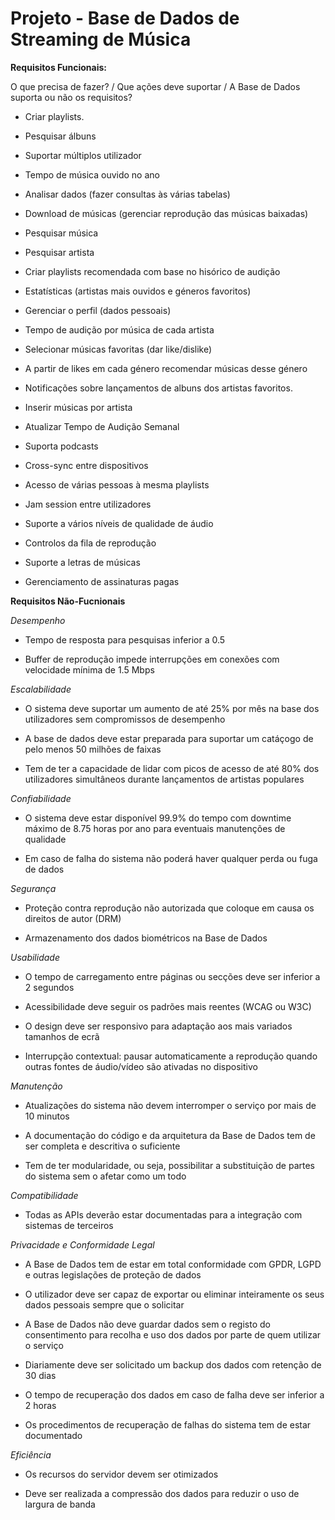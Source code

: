 # Projeto - Base de Dados de Streaming de Música

**Requisitos Funcionais:**

O que precisa de fazer? / Que ações deve suportar / A Base de Dados suporta ou não os requisitos?

- Criar playlists.

- Pesquisar álbuns

- Suportar múltiplos utilizador

- Tempo de música ouvido no ano

- Analisar dados (fazer consultas às várias tabelas)

- Download de músicas (gerenciar reprodução das músicas baixadas)

- Pesquisar música

- Pesquisar artista

- Criar playlists recomendada com base no hisórico de audição

- Estatísticas (artistas mais ouvidos e géneros favoritos)

- Gerenciar o perfil (dados pessoais)

- Tempo de audição por música de cada artista

- Selecionar músicas favoritas (dar like/dislike)

- A partir de likes em cada género recomendar músicas desse género

- Notificações sobre lançamentos de albuns dos artistas favoritos.

- Inserir músicas por artista

- Atualizar Tempo de Audição Semanal

- Suporta podcasts

- Cross-sync entre dispositivos

- Acesso de várias pessoas à mesma playlists

- Jam session entre utilizadores

- Suporte a vários níveis de qualidade de áudio

- Controlos da fila de reprodução

- Suporte a letras de músicas

- Gerenciamento de assinaturas pagas

**Requisitos Não-Fucnionais**

_Desempenho_

- Tempo de resposta para pesquisas inferior a 0.5

- Buffer de reprodução impede interrupções em conexões com velocidade mínima de 1.5 Mbps

_Escalabilidade_

- O sistema deve suportar um aumento de até 25% por mês na base dos utilizadores sem compromissos de desempenho

- A base de dados deve estar preparada para suportar um catáçogo de pelo menos 50 milhões de faixas

- Tem de ter a capacidade de lidar com picos de acesso de até 80% dos utilizadores simultâneos durante lançamentos de artistas populares

_Confiabilidade_

- O sistema deve estar disponível 99.9% do tempo com downtime máximo de 8.75 horas por ano para eventuais manutenções de qualidade

- Em caso de falha do sistema não poderá haver qualquer perda ou fuga de dados

_Segurança_

- Proteção contra reprodução não autorizada que coloque em causa os direitos de autor (DRM)

- Armazenamento dos dados biométricos na Base de Dados

_Usabilidade_

- O tempo de carregamento entre páginas ou secções deve ser inferior a 2 segundos

- Acessibilidade deve seguir os padrões mais reentes (WCAG ou W3C)

- O design deve ser responsivo para adaptação aos mais variados tamanhos de ecrã

- Interrupção contextual: pausar automaticamente a reprodução quando outras fontes de áudio/vídeo são ativadas no dispositivo

_Manutenção_

- Atualizações do sistema não devem interromper o serviço por mais de 10 minutos

- A documentação do código e da arquitetura da Base de Dados tem de ser completa e descritiva o suficiente

- Tem de ter modularidade, ou seja, possibilitar a substituição de partes do sistema sem o afetar como um todo

_Compatibilidade_

- Todas as APIs deverão estar documentadas para a integração com sistemas de terceiros

_Privacidade e Conformidade Legal_

- A Base de Dados tem de estar em total conformidade com GPDR, LGPD e outras legislações de proteção de dados

- O utilizador deve ser capaz de exportar ou eliminar inteiramente os seus dados pessoais sempre que o solicitar

- A Base de Dados não deve guardar dados sem o registo do consentimento para recolha e uso dos dados por parte de quem utilizar o serviço

- Diariamente deve ser solicitado um backup dos dados com retenção de 30 dias

- O tempo de recuperação dos dados em caso de falha deve ser inferior a 2 horas

- Os procedimentos de recuperação de falhas do sistema tem de estar documentado

_Eficiência_

- Os recursos do servidor devem ser otimizados

- Deve ser realizada a compressão dos dados para reduzir o uso de largura de banda
